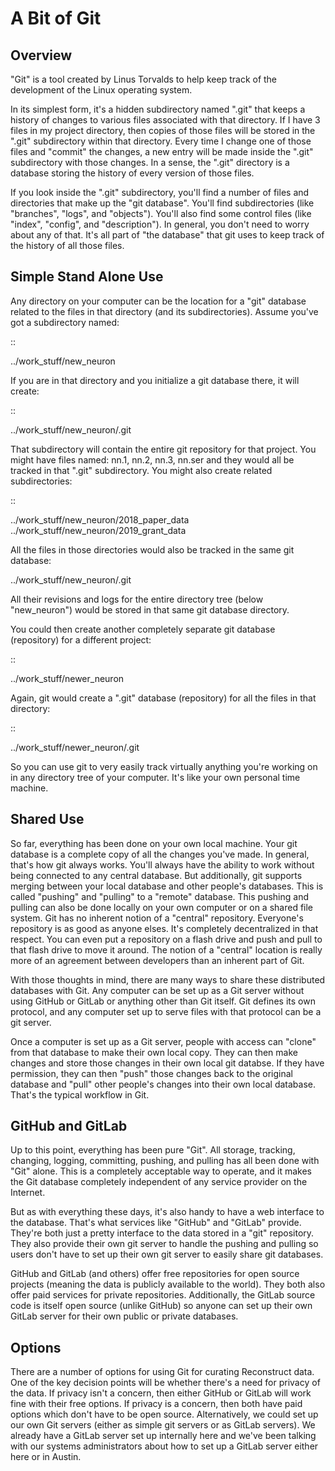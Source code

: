 # A Bit of Git


## Overview

"Git" is a tool created by Linus Torvalds to help keep track of the
development of the Linux operating system.

In its simplest form, it's a hidden subdirectory named ".git" that keeps a history
of changes to various files associated with that directory. If I have 3 files in
my project directory, then copies of those files will be stored in the ".git" subdirectory
within that directory. Every time I change one of those files and "commit" the changes,
a new entry will be made inside the ".git" subdirectory with those changes. In a sense,
the ".git" directory is a database storing the history of every version of those files.

If you look inside the ".git" subdirectory, you'll find a number of files and directories
that make up the "git database". You'll find subdirectories (like "branches", "logs", and
"objects"). You'll also find some control files (like "index", "config", and "description").
In general, you don't need to worry about any of that. It's all part of "the database" that
git uses to keep track of the history of all those files.

## Simple Stand Alone Use

Any directory on your computer can be the location for a "git" database related to the
files in that directory (and its subdirectories). Assume you've got a subdirectory named:

::

  ../work_stuff/new_neuron

If you are in that directory and you initialize a git database there, it will create:

::

  ../work_stuff/new_neuron/.git

That subdirectory will contain the entire git repository for that project. You might
have files named: nn.1, nn.2, nn.3, nn.ser and they would all be tracked in that ".git"
subdirectory. You might also create related subdirectories:

::

  ../work_stuff/new_neuron/2018_paper_data
  ../work_stuff/new_neuron/2019_grant_data

All the files in those directories would also be tracked in the same git database:

  ../work_stuff/new_neuron/.git

All their revisions and logs for the entire directory tree (below "new_neuron") would
be stored in that same git database directory.

You could then create another completely separate git database (repository) for a
different project:

::

  ../work_stuff/newer_neuron

Again, git would create a ".git" database (repository) for all the files in that directory:

::

  ../work_stuff/newer_neuron/.git

So you can use git to very easily track virtually anything you're working on in any
directory tree of your computer. It's like your own personal time machine.

## Shared Use

So far, everything has been done on your own local machine. Your git database is a
complete copy of all the changes you've made. In general, that's how git always
works. You'll always have the ability to work without being connected to any
central database. But additionally, git supports merging between your local
database and other people's databases. This is called "pushing" and "pulling"
to a "remote" database. This pushing and pulling can also be done locally on
your own computer or on a shared file system. Git has no inherent notion of a
"central" repository. Everyone's repository is as good as anyone elses. It's
completely decentralized in that respect. You can even put a repository on a
flash drive and push and pull to that flash drive to move it around. The notion
of a "central" location is really more of an agreement between developers than
an inherent part of Git.

With those thoughts in mind, there are many ways to share these distributed
databases with Git. Any computer can be set up as a Git server without using
GitHub or GitLab or anything other than Git itself. Git defines its own protocol,
and any computer set up to serve files with that protocol can be a git server.

Once a computer is set up as a Git server, people with access can "clone" from
that database to make their own local copy. They can then make changes and store
those changes in their own local git databse. If they have permission, they can
then "push" those changes back to the original database and "pull" other people's
changes into their own local database. That's the typical workflow in Git.

## GitHub and GitLab

Up to this point, everything has been pure "Git". All storage, tracking, changing,
logging, committing, pushing, and pulling has all been done with "Git" alone. This
is a completely acceptable way to operate, and it makes the Git database completely
independent of any service provider on the Internet.

But as with everything these days, it's also handy to have a web interface to the
database. That's what services like "GitHub" and "GitLab" provide. They're both
just a pretty interface to the data stored in a "git" repository. They also provide
their own git server to handle the pushing and pulling so users don't have to set
up their own git server to easily share git databases.

GitHub and GitLab (and others) offer free repositories for open source projects
(meaning the data is publicly available to the world). They both also offer paid
services for private repositories. Additionally, the GitLab source code is itself
open source (unlike GitHub) so anyone can set up their own GitLab server for their
own public or private databases.

## Options

There are a number of options for using Git for curating Reconstruct data. One
of the key decision points will be whether there's a need for privacy of the
data. If privacy isn't a concern, then either GitHub or GitLab will work fine
with their free options. If privacy is a concern, then both have paid options
which don't have to be open source. Alternatively, we could set up our own Git
servers (either as simple git servers or as GitLab servers). We already have a
GitLab server set up internally here and we've been talking with our systems
administrators about how to set up a GitLab server either here or in Austin.

